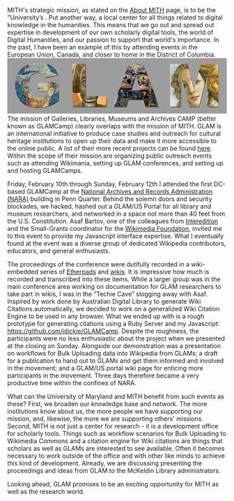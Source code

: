 MITH's strategic mission, as stated on the [About MITH](http://mith.umd.edu/about/) page, is to be the "University’s . Put another way, a local center for all things related to digital knowledge in the humanities. This means that we go out and spread out expertise in development of our own scholarly digital tools, the world of Digital Humanities, and our passion to support that world's importance. In the past, I have been an example of this by attending events in the European Union, Canada, and closer to home in the District of Columbia. [![800px-Glamlogo](../images/2014-02-800px-Glamlogo.jpg)](http://outreach.wikimedia.org/wiki/GLAM)The mission of Galleries, Libraries, Museums and Archives CAMP (better known as GLAMCamp) clearly overlaps with the mission of MITH. GLAM is an international initiative to produce case studies and outreach for cultural heritage institutions to open up their data and make it more accessible to the online public. A list of their more recent projects can be found [here](http://outreach.wikimedia.org/wiki/GLAM/Model_projects). Within the scope of their mission are organizing public outreach events such as attending Wikimania, setting up GLAM conferences, and setting up and hosting GLAMCamps.

Friday, February 10th through Sunday, February 12th I attended the first DC-based GLAMCamp at the [National Archives and Records Administration (NARA)](http://www.archives.gov/) building in Penn Quarter. Behind the solemn doors and security blockades, we hacked, hashed out a GLAM/US Portal for all library and museum researchers, and networked in a space not more than 40 feet from the U.S. Constitution. Asaf Bartov, one of the colleagues from [Interedition](http://www.interedition.eu/) and the Small-Grants coordinator for the [Wikimedia Foundation](https://wikimediafoundation.org/wiki/Home), invited me to this event to provide my Javascript interface expertise. What I eventually found at the event was a diverse group of dedicated Wikipedia contributors, educators, and general enthusiasts.

The proceedings of the conference were dutifully recorded in a wiki-embedded series of [Etherpads](http://web.archive.org/web/20130717202155/http://etherpad.wikimedia.org/GLAMcampDC) and [wikis](http://meta.wikimedia.org/wiki/GLAMcamp_DC/Tech). It is impressive how much is recorded and transcribed into these items. While a larger group was in the main conference area working on documentation for GLAM researchers to take part in wikis, I was in the “Techie Cave” slogging away with Asaf. Inspired by work done by Australian Digital Library to generate Wiki Citations automatically, we decided to work on a generalized Wiki Citation Engine to be used in any browser. What we ended up with is a rough prototype for generating citations using a Ruby Server and my Javascript: <https://github.com/jdickie/GLAMCamp>. Despite the roughness, the participants were no less enthusiastic about the project when we presented at the closing on Sunday. Alongside our demonstration was a presentation on workflows for Bulk Uploading data into Wikipedia from GLAMs; a draft for a publication to hand out to GLAMs and get them informed and involved in the movement; and a GLAM/US portal wiki page for enticing more participants in the movement. Three days therefore became a very productive time within the confines of NARA.

What can the University of Maryland and MITH benefit from such events as these? First, we broaden our knowledge base and network. The more institutions know about us, the more people we have supporting our mission, and, likewise, the more we are supporting others' missions. Second, MITH is not just a center for research - it is a development office for scholarly tools. Things such as workflow scenarios for Bulk Uploading to Wikimedia Commons and a citation engine for Wiki citations are things that scholars as well as GLAMs are interested to see available. Often it becomes necessary to work outside of the office and with other like minds to achieve this kind of development. Already, we are discussing presenting the proceedings and ideas from GLAM to the McKeldin Library administrators.

Looking ahead, GLAM promises to be an exciting opportunity for MITH as well as the research world.
